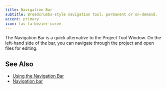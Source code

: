 ```yaml
---
title: Navigation Bar
subtitle: Breadcrumbs-style navigation tool, permanent or on-demand.
accent: primary
icon: fas fa-bezier-curve
---
```


The Navigation Bar is a quick alternative to the Project Tool Window. On
the left-hand side of the bar, you can navigate through the project and
open files for editing.

## See Also
- [Using the Navigation Bar](https://www.jetbrains.com/help/pycharm/part-4-using-the-navigation-bar.html)
- [Navigation bar](https://www.jetbrains.com/help/pycharm/navigation-bar.html)
